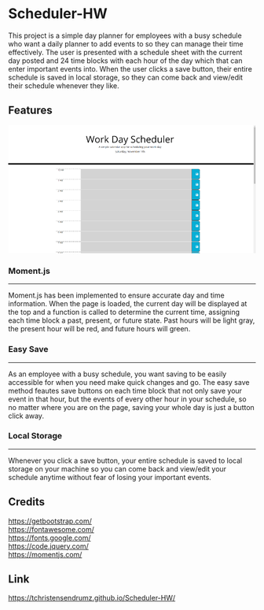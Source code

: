# Scheduler-HW

This project is a simple day planner for employees with a busy schedule who want a daily planner to add events to so they can manage their time effectively. The user is presented with a schedule sheet with the current day posted and 24 time blocks with each hour of the day which that can enter important events into. When the user clicks a save button, their entire schedule is saved in local storage, so they can come back and view/edit their schedule whenever they like.

## Features
![ScheduleApp](images/Screenshot.png)
### Moment.js
<hr>
Moment.js has been implemented to ensure accurate day and time information. When the page is loaded, the current day will be displayed at the top and a function is called to determine the current time, assigning each time block a past, present, or future state. Past hours will be light gray, the present hour will be red, and future hours will green.

### Easy Save
<hr>
As an employee with a busy schedule, you want saving to be easily accessible for when you need make quick changes and go. The easy save method feautes save buttons on each time block that not only save your event in that hour, but the events of every other hour in your schedule, so no matter where you are on the page, saving your whole day is just a button click away.

### Local Storage
<hr>
Whenever you click a save button, your entire schedule is saved to local storage on your machine so you can come back and view/edit your schedule anytime without fear of losing your important events.

## Credits
https://getbootstrap.com/
<br>
https://fontawesome.com/
<br>
https://fonts.google.com/
<br>
https://code.jquery.com/
<br>
https://momentjs.com/

## Link
https://tchristensendrumz.github.io/Scheduler-HW/
